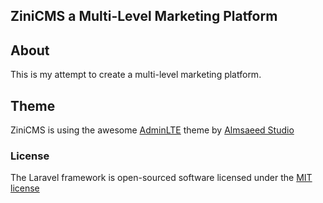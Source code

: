 ## ZiniCMS a Multi-Level Marketing Platform

## About

This is my attempt to create a multi-level marketing platform.

## Theme

ZiniCMS is using the awesome [AdminLTE](https://github.com/almasaeed2010/AdminLTE/issues) theme by [Almsaeed Studio](https://almsaeedstudio.com/)


### License

The Laravel framework is open-sourced software licensed under the [MIT license](http://opensource.org/licenses/MIT)
